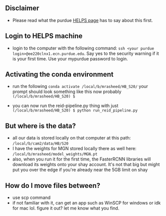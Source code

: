 ## Disclaimer
 - Please read what the purdue [HELPS page](https://purduehelps.org/labmachine.html) has to say about this first.

## Login to HELPS machine
 - login to the computer with the following command: ```ssh <your purdue login>@ee220clnx1.ecn.purdue.edu```. Say yes to the security warning if it is your first time. Use your mypurdue password to login. 

## Activating the conda environment
 - run the following
```conda activate /local/b/mrasheed/HB_S20/```
your prompt should look something like this now probably
```(/local/b/mrasheed/HB_S20) $ ```

 - you can now run the reid-pipeline.py thing with just ```(/local/b/mrasheed/HB_S20) $ python run_reid_pipeline.py```

## But where is the data?
 - all our data is stored locally on that computer at this path: ```/local/b/cam2/data/HB/S20```
 - I have the weights for MGN stored locally there as well here: ```/local/b/mrasheed/model_weights/MGN.pt```
 - also, when you run it for the first time, the FasterRCNN libraries will download its weights onto your shay account. It's not that big but might put you over the edge if you're already near the 5GB limit on shay

## How do I move files between?
 - use scp command
 - if not familiar with it, can get an app such as WinSCP for windows or idk for mac lol. figure it out? let me know what you find.
